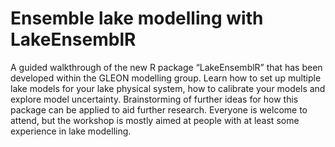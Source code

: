 # Ensemble lake modelling with LakeEnsemblR
A guided walkthrough of the new R package “LakeEnsemblR” that has been developed within the GLEON modelling group. Learn how to set up multiple lake models for your lake physical system, how to calibrate your models and explore model uncertainty. Brainstorming of further ideas for how this package can be applied to aid further research. Everyone is welcome to attend, but the workshop is mostly aimed at people with at least some experience in lake modelling. 
